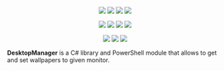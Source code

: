 ﻿<p align="center">
  <a href="https://dev.azure.com/evotecpl/DesktopManager/_build/results?buildId=latest"><img src="https://img.shields.io/azure-devops/build/evotecpl/39c74615-8f34-4af0-a835-68dc33f9214f/14?label=Azure%20Pipelines&style=flat-square"></a>
  <a href="https://www.powershellgallery.com/packages/DesktopManager"><img src="https://img.shields.io/powershellgallery/v/DesktopManager.svg?style=flat-square"></a>
  <a href="https://www.powershellgallery.com/packages/DesktopManager"><img src="https://img.shields.io/powershellgallery/vpre/DesktopManager.svg?label=powershell%20gallery%20preview&colorB=yellow&style=flat-square"></a>
  <a href="https://github.com/EvotecIT/DesktopManager"><img src="https://img.shields.io/github/license/EvotecIT/DesktopManager.svg?style=flat-square"></a>
</p>

<p align="center">
  <a href="https://www.powershellgallery.com/packages/DesktopManager"><img src="https://img.shields.io/powershellgallery/p/DesktopManager.svg?style=flat-square"></a>
  <a href="https://github.com/EvotecIT/DesktopManager"><img src="https://img.shields.io/github/languages/top/evotecit/DesktopManager.svg?style=flat-square"></a>
  <a href="https://github.com/EvotecIT/DesktopManager"><img src="https://img.shields.io/github/languages/code-size/evotecit/DesktopManager.svg?style=flat-square"></a>
  <a href="https://www.powershellgallery.com/packages/DesktopManager"><img src="https://img.shields.io/powershellgallery/dt/DesktopManager.svg?style=flat-square"></a>
</p>

<p align="center">
  <a href="https://twitter.com/PrzemyslawKlys"><img src="https://img.shields.io/twitter/follow/PrzemyslawKlys.svg?label=Twitter%20%40PrzemyslawKlys&style=flat-square&logo=twitter"></a>
  <a href="https://evotec.xyz/hub"><img src="https://img.shields.io/badge/Blog-evotec.xyz-2A6496.svg?style=flat-square"></a>
  <a href="https://www.linkedin.com/in/pklys"><img src="https://img.shields.io/badge/LinkedIn-pklys-0077B5.svg?logo=LinkedIn&style=flat-square"></a>
</p>

**DesktopManager** is a C# library and PowerShell module that allows to get and set wallpapers to given monitor.